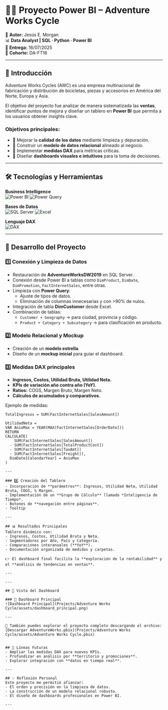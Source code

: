 # 🚴‍♂️ Proyecto Power BI – Adventure Works Cycle  

💼 **Autor:** Jesús E. Morgan  
📊 **Data Analyst | SQL · Python · Power BI**  
📅 **Entrega:** 16/07/2025  
📂 **Cohorte:** DA-FT16  

---

## 📖 Introducción  
Adventure Works Cycles (AWC) es una empresa multinacional de fabricación y distribución de bicicletas, piezas y accesorios en América del Norte, Europa y Asia.  

El objetivo del proyecto fue analizar de manera sistematizada las **ventas**, identificar puntos de mejora y diseñar un tablero en **Power BI** que permita a los usuarios obtener insights clave.  

### Objetivos principales:  
- 🧹 Mejorar la **calidad de los datos** mediante limpieza y depuración.  
- 🔗 Construir un **modelo de datos relacional** alineado al negocio.  
- 🧮 Implementar **medidas DAX** para métricas críticas.  
- 🎨 Diseñar **dashboards visuales e intuitivos** para la toma de decisiones.  

---

## 🛠️ Tecnologías y Herramientas  

**Business Intelligence**  
![Power BI](https://img.shields.io/badge/Power_BI-F2C811?style=for-the-badge&logo=powerbi&logoColor=black)   ![Power Query](https://img.shields.io/badge/Power_Query-217346?style=for-the-badge&logo=microsoft-excel&logoColor=white)  

**Bases de Datos**  
![SQL Server](https://img.shields.io/badge/SQL_Server-CC2927?style=for-the-badge&logo=microsoftsqlserver&logoColor=white)   ![Excel](https://img.shields.io/badge/Excel-217346?style=for-the-badge&logo=microsoftexcel&logoColor=white)  

**Lenguaje DAX**  
![DAX](https://img.shields.io/badge/DAX-4479A1?style=for-the-badge&logo=data&logoColor=white)  

---

## 🔧 Desarrollo del Proyecto  

### 1️⃣ Conexión y Limpieza de Datos  
- Restauración de **AdventureWorksDW2019** en SQL Server.  
- Conexión desde Power BI a tablas como `DimProduct`, `DimDate`, `DimPromotion`, `FactInternetSales`, entre otras.  
- Limpieza con **Power Query**:  
  - Ajuste de tipos de datos.  
  - Eliminación de columnas innecesarias y con >90% de nulos.  
- Integración de tabla **DimCustomer** desde Excel.  
- Combinación de tablas:  
  - `Customer + Geography` → para ciudad, provincia y código.  
  - `Product + Category + Subcategory` → para clasificación en producto.  

### 2️⃣ Modelo Relacional y Mockup  
- Creación de un **modelo estrella**.  
- Diseño de un **mockup inicial** para guiar el dashboard.  

### 3️⃣ Medidas DAX principales  
- **Ingresos, Costos, Utilidad Bruta, Utilidad Neta.**  
- **KPIs de variación año contra año (YoY).**  
- **Ratios:** COGS, Margen Bruto, Margen Neto.  
- **Cálculos de acumulados y comparativos.**  

Ejemplo de medidas:  
```DAX
TotalIngresos = SUM(FactInternetSales[SalesAmount])

UtilidadNeta = 
VAR AnioMax = YEAR(MAX(FactInternetSales[OrderDate]))
RETURN
CALCULATE(
    SUM(FactInternetSales[SalesAmount]) 
  - SUM(FactInternetSales[TotalProductCost]) 
  - SUM(FactInternetSales[TaxAmt]) 
  - SUM(FactInternetSales[Freight]),
  DimDate[CalendarYear] = AnioMax
)

---

### 4️⃣ Creación del Tablero  
- Incorporación de **parámetros**: Ingresos, Utilidad Neta, Utilidad Bruta, COGS, % Margen.  
- Implementación de un **Grupo de Cálculo** llamado *Inteligencia de Tiempo*.  
- Botones de **navegación entre páginas**.  
- Tooltip

---

## 📊 Resultados Principales  
Tablero dinámico con:  
- Ingresos, Costos, Utilidad Bruta y Neta.  
- Segmentadores por Año, País y Categoría.  
- Comparaciones interanuales (**YoY**).  
- Documentación organizada de medidas y carpetas.  

👉 El dashboard final facilita la **exploración de la rentabilidad** y el **análisis de tendencias en ventas**.  

---

---

## 📸 Vista del Dashboard  

### 🔹 Dashboard Principal  
![Dashboard Principal](Projects/Adventure Works Cycle/assets/dashboard_principal.png)   

---

📂 También puedes explorar el proyecto completo descargando el archivo:  
[Descargar AdventureWorks.pbix](Projects/Adventure Works Cycle/assets/Adventure Works Cycle.pbix)  


## 🔮 Líneas Futuras  
- Ampliar las medidas DAX para nuevos KPIs.  
- Profundizar en análisis por **territorio y promociones**.  
- Explorar integración con **datos en tiempo real**.  

---

## 💡 Reflexión Personal  
Este proyecto me permitió afianzar:  
- El orden y precisión en la limpieza de datos.  
- La construcción de un modelo relacional robusto.  
- El diseño de dashboards profesionales en Power BI.  

---


